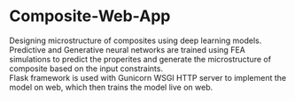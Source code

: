 # Composite-Web-App
Designing microstructure of composites using deep learning models. <br /> 
Predictive and Generative neural networks are trained using FEA simulations to predict the properites and generate the microstructure of composite based on the input constraints. <br /> 
Flask framework is used with Gunicorn WSGI HTTP server to implement the model on web, which then trains the model live on web.
